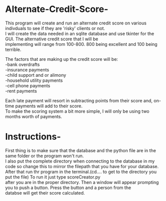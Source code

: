 # Alternate-Credit-Score-
  This program will create and run an alternate credit score on various indivduals to see if they are 'risky' clients or not.<br />
I will create the data needed in an sqlite database and use tkinter for the GUI. The alternative credit score that I will be<br />
implementing will range from 100-800. 800 being excellent and 100 being terrible. 

  The factors that are making up the credit score will be: <br />
    -bank overdrafts<br />
    -insurance payments<br />
    -child support and or alimony<br />
    -household utility payments<br />
    -cell phone payments<br />
    -rent payments<br />
    
  Each late payment will resort in subtracting points from their score and, on-time payments will add to their score. <br />
    To make the scoring system a bit more simple, I will only be using two months worth of payments.<br />
# Instructions-
First thing is to make sure that the database and the python file are in the same folder or the program won't run.<br />
I also put the complete directory when connecting to the database in my code so change this to mirror the filepath that you have for your database. <br />
After that run thr program in the terminal.(cd.... to get to the directory you put the file) To run it just type scoreCreator.py <br />
after you are in the proper directory. Then a window will appear prompting you to push a button. Press the button and a person from the<br /> databse will get their score calculated.
